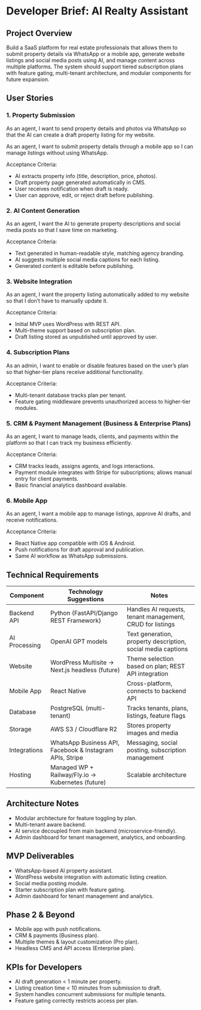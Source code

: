 # Developer Brief: AI Realty Assistant

## Project Overview

Build a SaaS platform for real estate professionals that allows them to submit property details via WhatsApp or a mobile app, generate website listings and social media posts using AI, and manage content across multiple platforms. The system should support tiered subscription plans with feature gating, multi-tenant architecture, and modular components for future expansion.

## User Stories

### 1. Property Submission

As an agent, I want to send property details and photos via WhatsApp so that the AI can create a draft property listing for my website.

As an agent, I want to submit property details through a mobile app so I can manage listings without using WhatsApp.

Acceptance Criteria:

- AI extracts property info (title, description, price, photos).
- Draft property page generated automatically in CMS.
- User receives notification when draft is ready.
- User can approve, edit, or reject draft before publishing.

### 2. AI Content Generation

As an agent, I want the AI to generate property descriptions and social media posts so that I save time on marketing.

Acceptance Criteria:

- Text generated in human-readable style, matching agency branding.
- AI suggests multiple social media captions for each listing.
- Generated content is editable before publishing.

### 3. Website Integration

As an agent, I want the property listing automatically added to my website so that I don’t have to manually update it.

Acceptance Criteria:

- Initial MVP uses WordPress with REST API.
- Multi-theme support based on subscription plan.
- Draft listing stored as unpublished until approved by user.

### 4. Subscription Plans

As an admin, I want to enable or disable features based on the user’s plan so that higher-tier plans receive additional functionality.

Acceptance Criteria:

- Multi-tenant database tracks plan per tenant.
- Feature gating middleware prevents unauthorized access to higher-tier modules.

### 5. CRM & Payment Management (Business & Enterprise Plans)

As an agent, I want to manage leads, clients, and payments within the platform so that I can track my business efficiently.

Acceptance Criteria:

- CRM tracks leads, assigns agents, and logs interactions.
- Payment module integrates with Stripe for subscriptions; allows manual entry for client payments.
- Basic financial analytics dashboard available.

### 6. Mobile App

As an agent, I want a mobile app to manage listings, approve AI drafts, and receive notifications.

Acceptance Criteria:

- React Native app compatible with iOS & Android.
- Push notifications for draft approval and publication.
- Same AI workflow as WhatsApp submissions.

## Technical Requirements

| Component | Technology Suggestions | Notes |
|-----------|------------------------|-------|
| Backend API | Python (FastAPI/Django REST Framework) | Handles AI requests, tenant management, CRUD for listings |
| AI Processing | OpenAI GPT models | Text generation, property description, social media captions |
| Website | WordPress Multisite → Next.js headless (future) | Theme selection based on plan; REST API integration |
| Mobile App | React Native | Cross-platform, connects to backend API |
| Database | PostgreSQL (multi-tenant) | Tracks tenants, plans, listings, feature flags |
| Storage | AWS S3 / Cloudflare R2 | Stores property images and media |
| Integrations | WhatsApp Business API, Facebook & Instagram APIs, Stripe | Messaging, social posting, subscription management |
| Hosting | Managed WP + Railway/Fly.io → Kubernetes (future) | Scalable architecture |

## Architecture Notes

- Modular architecture for feature toggling by plan.
- Multi-tenant aware backend.
- AI service decoupled from main backend (microservice-friendly).
- Admin dashboard for tenant management, analytics, and onboarding.

## MVP Deliverables

- WhatsApp-based AI property assistant.
- WordPress website integration with automatic listing creation.
- Social media posting module.
- Starter subscription plan with feature gating.
- Admin dashboard for tenant management and analytics.

## Phase 2 & Beyond

- Mobile app with push notifications.
- CRM & payments (Business plan).
- Multiple themes & layout customization (Pro plan).
- Headless CMS and API access (Enterprise plan).

## KPIs for Developers

- AI draft generation < 1 minute per property.
- Listing creation time < 10 minutes from submission to draft.
- System handles concurrent submissions for multiple tenants.
- Feature gating correctly restricts access per plan.

